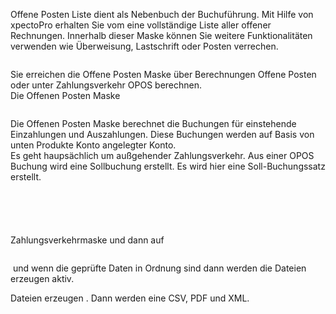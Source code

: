 <!DOCTYPE html>
<html>
<head>
<meta charset="utf-8">
<meta name="viewport" content="width=device-width, initial-scale=1.0">
<title>500_Offene_Posten.md</title>
<link rel="stylesheet" href="https://stackedit.io/res-min/themes/base.css" />
<script type="text/javascript" src="https://cdn.mathjax.org/mathjax/latest/MathJax.js?config=TeX-AMS_HTML"></script>
</head>
<body><div class="container"><p>Offene Posten Liste dient als Nebenbuch der Buchuführung. Mit Hilfe von xpectoPro erhalten Sie vom  eine vollständige Liste aller offener Rechnungen. Innerhalb dieser Maske können Sie weitere Funktionalitäten verwenden wie Überweisung, Lastschrift oder Posten verrechen.</p>

<p><img src="http://xpecto.github.io/docs/img/img_1440766846084.png" alt="" title=""></p>

<p>Sie erreichen die Offene Posten Maske über Berechnungen Offene Posten oder unter Zahlungsverkehr OPOS berechnen. <br>
Die Offenen Posten Maske</p>

<p><img src="http://xpecto.github.io/docs/img/img_1440768426702.png" alt="" title=""></p>

<p>Die Offenen Posten Maske berechnet die Buchungen für einstehende Einzahlungen und Auszahlungen. Diese Buchungen werden auf Basis von unten Produkte Konto angelegter Konto. <br>
Es geht haupsächlich um außgehender Zahlungsverkehr. Aus einer OPOS Buchung wird eine Sollbuchung erstellt. Es wird hier eine Soll-Buchungssatz erstellt. </p>

<p><img src="http://xpecto.github.io/docs/img/img_1440769189875.png" alt="" title=""></p>

<p><img src="http://xpecto.github.io/docs/img/img_1440769218414.png" alt="" title=""></p>

<p><img src="http://xpecto.github.io/docs/img/img_1440769342773.png" alt="" title=""></p>

<p><img src="http://xpecto.github.io/docs/img/img_1440769392486.png" alt="" title=""></p>

<p><img src="http://xpecto.github.io/docs/img/img_1440769418756.png" alt="" title=""></p>

<p>Zahlungsverkehrmaske und dann auf <img src="http://xpecto.github.io/docs/img/img_1440771513947.png" alt="" title=""></p>

<p><img src="http://xpecto.github.io/docs/img/img_1440769513355.png" alt="" title=""> </p>

<p><img src="http://xpecto.github.io/docs/img/img_1440771677497.png" alt="" title=""> und wenn die geprüfte Daten in Ordnung sind dann werden die Dateien erzeugen aktiv.</p>

<p>Dateien erzeugen <img src="http://xpecto.github.io/docs/img/img_1440771590046.png" alt="" title="">.   Dann werden eine CSV, PDF und XML.</p>

<p><img src="http://xpecto.github.io/docs/img/img_1440769254212.png" alt="" title=""></p></div></body>
</html>